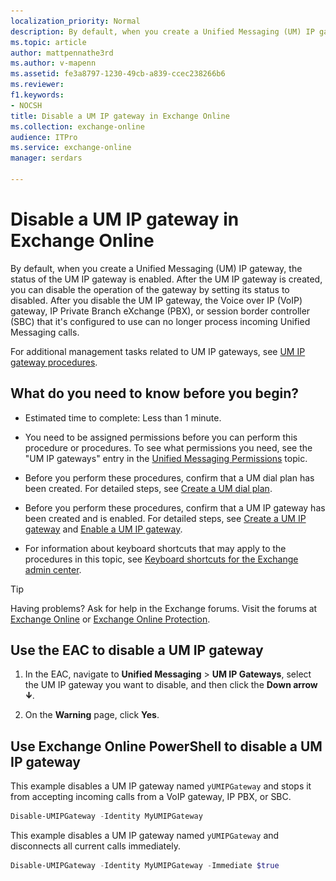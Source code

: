 ```yaml
---
localization_priority: Normal
description: By default, when you create a Unified Messaging (UM) IP gateway, the status of the UM IP gateway is enabled. After the UM IP gateway is created, you can disable the operation of the gateway by setting its status to disabled. After you disable the UM IP gateway, the Voice over IP (VoIP) gateway, IP Private Branch eXchange (PBX), or session border controller (SBC) that it's configured to use can no longer process incoming Unified Messaging calls.
ms.topic: article
author: mattpennathe3rd
ms.author: v-mapenn
ms.assetid: fe3a8797-1230-49cb-a839-ccec238266b6
ms.reviewer: 
f1.keywords:
- NOCSH
title: Disable a UM IP gateway in Exchange Online
ms.collection: exchange-online
audience: ITPro
ms.service: exchange-online
manager: serdars

---
```


# Disable a UM IP gateway in Exchange Online

By default, when you create a Unified Messaging (UM) IP gateway, the status of the UM IP gateway is enabled. After the UM IP gateway is created, you can disable the operation of the gateway by setting its status to disabled. After you disable the UM IP gateway, the Voice over IP (VoIP) gateway, IP Private Branch eXchange (PBX), or session border controller (SBC) that it's configured to use can no longer process incoming Unified Messaging calls.

 For additional management tasks related to UM IP gateways, see [UM IP gateway procedures](um-ip-gateway-procedures.md).

## What do you need to know before you begin?

- Estimated time to complete: Less than 1 minute.

- You need to be assigned permissions before you can perform this procedure or procedures. To see what permissions you need, see the "UM IP gateways" entry in the [Unified Messaging Permissions](https://technet.microsoft.com/library/d326c3bc-8f33-434a-bf02-a83cc26a5498.aspx) topic.

- Before you perform these procedures, confirm that a UM dial plan has been created. For detailed steps, see [Create a UM dial plan](create-um-dial-plan.md).

- Before you perform these procedures, confirm that a UM IP gateway has been created and is enabled. For detailed steps, see [Create a UM IP gateway](create-um-ip-gateway.md) and [Enable a UM IP gateway](enable-um-ip-gateway.md).

- For information about keyboard shortcuts that may apply to the procedures in this topic, see [Keyboard shortcuts for the Exchange admin center](../../accessibility/keyboard-shortcuts-in-admin-center.md).

> [!TIP]
> Having problems? Ask for help in the Exchange forums. Visit the forums at [Exchange Online](https://go.microsoft.com/fwlink/p/?linkId=267542) or [Exchange Online Protection](https://go.microsoft.com/fwlink/p/?linkId=285351).

## Use the EAC to disable a UM IP gateway

1. In the EAC, navigate to **Unified Messaging** \> **UM IP Gateways**, select the UM IP gateway you want to disable, and then click the **Down arrow** ![Down Arrow Icon](../../media/ITPro_EAC_DownArrowIcon.gif).

2. On the **Warning** page, click **Yes**.

## Use Exchange Online PowerShell to disable a UM IP gateway

This example disables a UM IP gateway named `yUMIPGateway` and stops it from accepting incoming calls from a VoIP gateway, IP PBX, or SBC.

```PowerShell
Disable-UMIPGateway -Identity MyUMIPGateway
```

This example disables a UM IP gateway named `yUMIPGateway` and disconnects all current calls immediately.

```PowerShell
Disable-UMIPGateway -Identity MyUMIPGateway -Immediate $true
```
